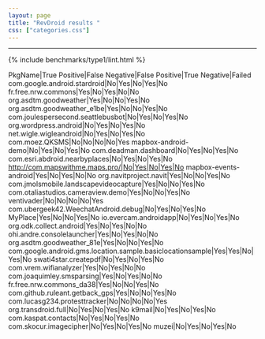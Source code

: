 ```yaml
---
layout: page
title: "RevDroid results "
css: ["categories.css"]
---
```



-----

{% include benchmarks/type1/lint.html %}

PkgName|True Positive|False Negative|False Positive|True Negative|Failed
com.google.android.stardroid|No|Yes|No|Yes|No
fr.free.nrw.commons|Yes|No|Yes|No|No
org.asdtm.goodweather|Yes|No|No|Yes|No
org.asdtm.goodweather_e1be|Yes|No|No|Yes|No
com.joulespersecond.seattlebusbot|No|Yes|No|Yes|No
org.wordpress.android|No|Yes|No|Yes|No
net.wigle.wigleandroid|No|Yes|No|Yes|No
com.moez.QKSMS|No|No|No|No|Yes
mapbox-android-demo|No|Yes|No|Yes|No
com.deadman.dashboard|No|Yes|No|Yes|No
com.esri.abdroid.nearbyplaces|No|Yes|No|Yes|No
http://com.mapswithme.maps.pro/|No|Yes|No|Yes|No
mapbox-events-android|Yes|No|Yes|No|No
org.navitproject.navit|Yes|No|No|Yes|No
com.jmolsmobile.landscapevideocapture|Yes|No|No|Yes|No
com.otaliastudios.cameraview.demo|Yes|No|No|Yes|No
ventivader|No|No|No|No|Yes
com.ubergeek42.WeechatAndroid.debug|No|Yes|No|Yes|No
MyPlace|Yes|No|No|Yes|No
io.evercam.androidapp|No|Yes|No|Yes|No
org.odk.collect.android|Yes|No|Yes|No|No
ohi.andre.consolelauncher|Yes|No|Yes|No|No
org.asdtm.goodweather_81e|Yes|No|No|Yes|No
com.google.android.gms.location.sample.basiclocationsample|Yes|Yes|No|Yes|No
swati4star.createpdf|No|Yes|No|Yes|No
com.vrem.wifianalyzer|Yes|No|Yes|No|No
com.joaquimley.smsparsing|Yes|No|Yes|No|No
fr.free.nrw.commons_da38|Yes|No|No|Yes|No
com.github.ruleant.getback_gps|Yes|No|No|Yes|No
com.lucasg234.protesttracker|No|No|No|No|Yes
org.transdroid.full|No|Yes|No|Yes|No
k9mail|No|Yes|No|Yes|No
com.kaspat.contacts|No|Yes|No|Yes|No
com.skocur.imagecipher|No|Yes|No|Yes|No
muzei|No|Yes|No|Yes|No
